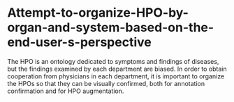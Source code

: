 # Attempt-to-organize-HPO-by-organ-and-system-based-on-the-end-user-s-perspective
The HPO is an ontology dedicated to symptoms and findings of diseases, but the findings examined by each department are biased. In order to obtain cooperation from physicians in each department, it is important to organize the HPOs so that they can be visually confirmed, both for annotation confirmation and for HPO augmentation.
